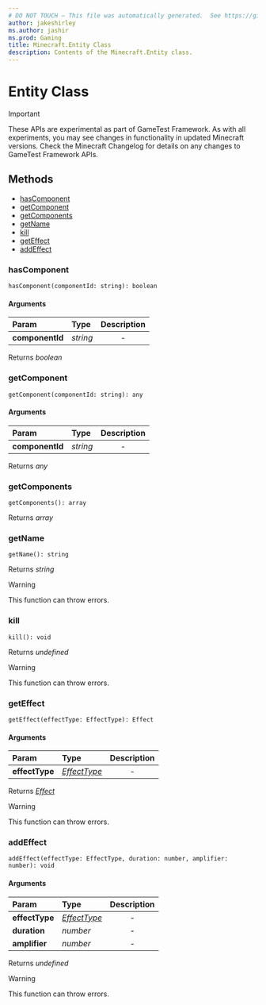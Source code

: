 ```yaml
---
# DO NOT TOUCH — This file was automatically generated.  See https://github.com/Mojang/MinecraftScriptingApiDocsGenerator to modify descriptions, examples, etc.
author: jakeshirley
ms.author: jashir
ms.prod: Gaming
title: Minecraft.Entity Class
description: Contents of the Minecraft.Entity class.
---
```

# Entity Class
>[!IMPORTANT]
>These APIs are experimental as part of GameTest Framework. As with all experiments, you may see changes in functionality in updated Minecraft versions. Check the Minecraft Changelog for details on any changes to GameTest Framework APIs.

## Methods
- [hasComponent](#hascomponent)
- [getComponent](#getcomponent)
- [getComponents](#getcomponents)
- [getName](#getname)
- [kill](#kill)
- [getEffect](#geteffect)
- [addEffect](#addeffect)
  
### **hasComponent**
`
hasComponent(componentId: string): boolean
`

#### Arguments
| Param | Type | Description |
| :--- | :--- | :---: |
| **componentId** | *string* | - |

Returns *boolean*


### **getComponent**
`
getComponent(componentId: string): any
`

#### Arguments
| Param | Type | Description |
| :--- | :--- | :---: |
| **componentId** | *string* | - |

Returns *any*


### **getComponents**
`
getComponents(): array
`


Returns *array*


### **getName**
`
getName(): string
`


Returns *string*

> [!WARNING]
> This function can throw errors.

### **kill**
`
kill(): void
`


Returns *undefined*

> [!WARNING]
> This function can throw errors.

### **getEffect**
`
getEffect(effectType: EffectType): Effect
`

#### Arguments
| Param | Type | Description |
| :--- | :--- | :---: |
| **effectType** | [*EffectType*](EffectType.md) | - |

Returns [*Effect*](Effect.md)

> [!WARNING]
> This function can throw errors.

### **addEffect**
`
addEffect(effectType: EffectType, duration: number, amplifier: number): void
`

#### Arguments
| Param | Type | Description |
| :--- | :--- | :---: |
| **effectType** | [*EffectType*](EffectType.md) | - |
| **duration** | *number* | - |
| **amplifier** | *number* | - |

Returns *undefined*

> [!WARNING]
> This function can throw errors.

